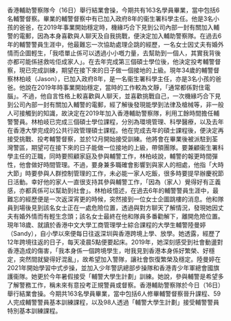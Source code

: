 香港輔助警察隊今（16日）舉行結業會操，今期共有163名學員畢業，當中包括6名輔警督察。畢業的輔警督察中有已加入政府8年的衞生署科學主任。他是3名小孩的爸爸，在2019年事業開始穩定時，機緣巧合下見到公司內部一封有關加入輔警的電郵，因為本身喜歡與人聊天及自我挑戰，便決定加入輔助警察隊。在過去6年的輔警警員生涯中，他最難忘一次協助處理企跳的經歷，一名女士因丈夫有婚外情而企圖輕生，「我唔單止係可以透過小小嘅力量，去幫助到一個人，其實我背後亦都可能係拯救咗佢成家人」。在去年完成第三個碩士學位後，他決定投考輔警督察，現已完成訓練，期望在接下來的日子做一個接地的上級。現年34歲的輔警督察林柏岐（Jason），已加入政府8年，是一名衞生署科學主任，亦是3名小孩的爸爸。他說在2019年時事業開始穩定，當時的工作較為文靜，「通常都係對住電腦」。不過，他自言性格上較喜歡與人聊天，並喜歡挑戰自己，一次機緣巧合下見到公司內部一封有關加入輔警的電郵，經了解後發現能學到法律及槍械等，非一般人可接觸到的知識，故決定在2019年加入香港輔助警察隊，利用工餘時間擔任輔警警員。林柏岐已完成三個碩士學位課程，分別為環境管理、科學醫療，以及去年在香港大學完成的公共行政管理碩士課程。他在完成去年的碩士課程後，便決定再接受挑戰、投考輔警督察，並於12月開始接受訓練。他將會在畢業後被派駐到荃灣警區，期望可在接下來的日子能做一位接地的上級，帶領團隊。要兼顧衞生署科學主任的正職，同時要照顧家庭及參與輔警工作，林柏岐說，輔警的報更時間彈性，他會做好時間管理。不過，要身兼多職確會影響到與家人的相處，他指「大時大節」時要參與人群控制管理的工作，未必能一家人吃飯，很多時要提早辦慶祝節日活動。幸好他的家人一直很支持其參與輔警工作，「因為（家人）覺得好有正義感，亦都真係可以幫助到社會」。林柏岐憶述，在過去6年的輔警警員生涯中，最難忘的經歷便是一次返深宵更的時候，突然接到一位女士企圖跳樓的消息。他和隊員到場後見到該名女士正在一處危險位置，透過與對方聊天了解情況，發現她因丈夫有婚外情而有輕生念頭；該名女士最終在他和隊員多番勸解下，離開危險位置。現年18歲、就讀於香港中文大學工商管理學士綜合課程的大學生輔警陸曼婷（Sandy），自小學以來便每日往返深圳與香港跨境上學、放學。她透露，經歷了12年跨境往返的日子，每天凌晨5點便要起床。2019年，她深刻感受到社會動盪對香港造成的傷害，「我本身係一個跨境學生，咁我見到香港本身係好繁榮、好穩定，突然間就變得好混亂」，故希望加入警隊，讓社會恢復繁榮及穩定。陸曼婷在2021年開始學習中式步操，並加入少年警訊總部步操隊和香港青少年軍總會國旗護衞隊。她更於今年暑假接受「輔警大學生計劃」訓練。她說，參與輔警是希望多了解警務工作，稱未來有意投考正規警員或督察。香港輔助警察隊於今日（16日）舉行結業會操。今期共163名學員畢業，當中包括6人修畢輔警督察晉升課程、59人完成輔警警員基本訓練課程，以及98人透過「輔警大學生計劃」接受輔警警員特別基本訓練課程。